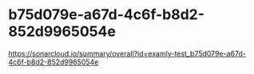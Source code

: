 # b75d079e-a67d-4c6f-b8d2-852d9965054e
https://sonarcloud.io/summary/overall?id=examly-test_b75d079e-a67d-4c6f-b8d2-852d9965054e
